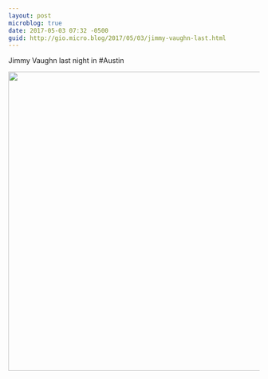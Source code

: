 ```yaml
---
layout: post
microblog: true
date: 2017-05-03 07:32 -0500
guid: http://gio.micro.blog/2017/05/03/jimmy-vaughn-last.html
---
```

Jimmy Vaughn last night in #Austin

<img src="http://gio.micro.blog/uploads/2017/3d96cad030.jpg" width="600" height="600" style="height: auto" />
